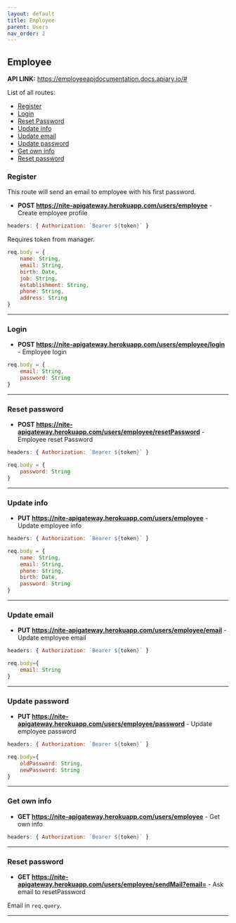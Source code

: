```yaml
---
layout: default
title: Employee
parent: Users
nav_order: 2
---
```


## Employee

**API LINK:** https://employeeapidocumentation.docs.apiary.io/#

List of all routes:
* [Register](#Register)
* [Login](#Login)
* [Reset Password](#Reset-password)
* [Update info](#Update-info)
* [Update email](#Update-email)
* [Update password](#Update-password)
* [Get own info](#Get-own-info)
* [Reset password](#Reset-password)


### Register


This route will send an email to employee with his first password.

* **POST https://nite-apigateway.herokuapp.com/users/employee** - Create employee profile

```js
headers: { Authorization: `Bearer ${token}` }
``` 
Requires token from manager.


```js
req.body = {
    name: String,
    email: String,
    birth: Date,
    job: String,
    establishment: String,
    phone: String,
    address: String
}
```
___

### Login

* **POST https://nite-apigateway.herokuapp.com/users/employee/login** - Employee login
```js
req.body = {
    email: String,
    password: String
}
```
____

### Reset password
* **POST https://nite-apigateway.herokuapp.com/users/employee/resetPassword** - Employee reset Password

```js
headers: { Authorization: `Bearer ${token}` }
``` 

```js
req.body = {
    password: String
}
```

____

### Update info

* **PUT https://nite-apigateway.herokuapp.com/users/employee** - Update employee info


```js
headers: { Authorization: `Bearer ${token}` }
``` 

```js
req.body = {
    name: String,
    email: String,
    phone: String,
    birth: Date,
    password: String
}
```

____

### Update email

* **PUT https://nite-apigateway.herokuapp.com/users/employee/email** - Update employee email


```js
headers: { Authorization: `Bearer ${token}` }
``` 

```js
req.body={
    email: String
}
```

____

### Update password

* **PUT https://nite-apigateway.herokuapp.com/users/employee/password** - Update employee password


```js
headers: { Authorization: `Bearer ${token}` }
``` 

```js
req.body={
    oldPassword: String,
    newPassword: String
}
```
____

### Get own info

* **GET https://nite-apigateway.herokuapp.com/users/employee** - Get own info


```js
headers: { Authorization: `Bearer ${token}` }
``` 

____

### Reset password

* **GET https://nite-apigateway.herokuapp.com/users/employee/sendMail?email=** - Ask email to resetPassword

Email in `req.query`.

____
